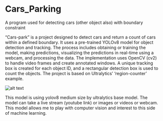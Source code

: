 # Cars_Parking
A program used for detecting cars (other object also) with boundary constraint 

“Cars-park” is a project designed to detect cars and return a count of cars within a defined boundary. It uses a pre-trained YOLOv8 model for object detection and tracking. The process includes obtaining or training the model, making predictions, visualizing the predictions in real-time using a webcam, and processing the data. The implementation uses OpenCV (cv2) to handle video frames and create annotated windows. A unique tracking box is created for each object ID, and a rectangular detection box is used to count the objects. The project is based on Ultralytics’ ‘region-counter’ example.

![alt text](https://github.com/Pandaser/Cars_Parking/blob/main/Image.png?raw=true)


This model is using yolov8 medium size by ultralytics base model. The model can take a live stream (youtube link) or images or videos or webcam.
This model allows me to play with computer vision and interest to this side of machine learning.


